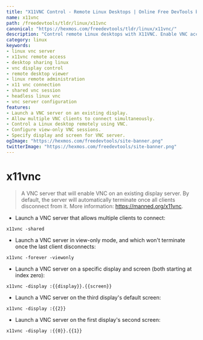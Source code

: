 ```yaml
---
title: "X11VNC Control - Remote Linux Desktops | Online Free DevTools by Hexmos"
name: x11vnc
path: /freedevtools/tldr/linux/x11vnc
canonical: "https://hexmos.com/freedevtools/tldr/linux/x11vnc/"
description: "Control remote Linux desktops with X11VNC. Enable VNC access on existing displays for easy management and collaboration. Free online tool, no registration required."
category: linux
keywords:
- linux vnc server
- x11vnc remote access
- desktop sharing linux
- vnc display control
- remote desktop viewer
- linux remote administration
- x11 vnc connection
- shared vnc session
- headless linux vnc
- vnc server configuration
features:
- Launch a VNC server on an existing display.
- Allow multiple VNC clients to connect simultaneously.
- Control a Linux desktop remotely using VNC.
- Configure view-only VNC sessions.
- Specify display and screen for VNC server.
ogImage: "https://hexmos.com/freedevtools/site-banner.png"
twitterImage: "https://hexmos.com/freedevtools/site-banner.png"
---
```


# x11vnc

> A VNC server that will enable VNC on an existing display server.
> By default, the server will automatically terminate once all clients disconnect from it.
> More information: <https://manned.org/x11vnc>.

- Launch a VNC server that allows multiple clients to connect:

`x11vnc -shared`

- Launch a VNC server in view-only mode, and which won't terminate once the last client disconnects:

`x11vnc -forever -viewonly`

- Launch a VNC server on a specific display and screen (both starting at index zero):

`x11vnc -display :{{display}}.{{screen}}`

- Launch a VNC server on the third display's default screen:

`x11vnc -display :{{2}}`

- Launch a VNC server on the first display's second screen:

`x11vnc -display :{{0}}.{{1}}`
